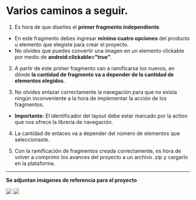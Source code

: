 # Varios caminos a seguir.

1. Es hora de que diseñes el __primer fragmento independiente__.
- En este fragmento debes ingresar __mínimo cuatro opciones__ del producto u elemento que elegiste para crear el proyecto.
- No olvides que puedes convertir una imagen en un elemento clickable por medio de __android:clickable="true"__.

2. A partir de este primer fragmento van a ramificarse los nuevos, en dónde __la cantidad de fragmento va a depender de la cantidad de elementos elegidos__.

3. No olvides enlazar correctamente la navegación para que no exista ningún inconveniente a la hora de implementar la acción de los fragmentos.
- __Importante:__ El identificador del layout debe estar marcado por la action que nos ofrece la librería de navegación.

4. La cantidad de enlaces va a depender del número de elementos que seleccionaste.

5. Con la ramificación de fragmentos creada correctamente, es hora de volver a comprimir los avances del proyecto a un archivo .zip y cargarlo en la plataforma.

----------
__Se adjuntan imágenes de referencia para el proyecto__

![](https://i.imgur.com/XbDqElS.png)
![](https://i.imgur.com/Z0PK4Mm.png)